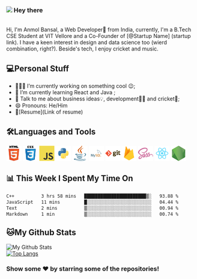 ### <img src="https://media.giphy.com/media/hvRJCLFzcasrR4ia7z/giphy.gif" width="25px"> Hey there 

<br>
Hi, I'm Anmol Bansal, a Web Developer🚀 from India, currently, I'm a B.Tech CSE Student at VIT Vellore and a Co-Founder of [@Startup Name] (startup link). I have a keen interest in design and data science too (wierd combination, right?). Beside's tech, I enjoy cricket and music.

## 💻Personal Stuff

- 👨🏽‍💻 I’m currently working on something cool :wink:;
- 🌱 I’m currently learning React and Java ; 
- 💬 Talk to me about business ideas💡, development👨‍💻 and cricket🏏;
- 😄 Pronouns: He/Him
- 📝[Resume](Link of resume)

 ## 🛠️Languages and Tools
 
 
  <code><img height="40" src="https://raw.githubusercontent.com/github/explore/80688e429a7d4ef2fca1e82350fe8e3517d3494d/topics/html/html.png"></code>
  <code><img height="40" src="https://raw.githubusercontent.com/github/explore/80688e429a7d4ef2fca1e82350fe8e3517d3494d/topics/css/css.png"></code>
  <code><img height="40" src="https://raw.githubusercontent.com/github/explore/80688e429a7d4ef2fca1e82350fe8e3517d3494d/topics/javascript/javascript.png"></code>
  <code><img height="40" src="https://raw.githubusercontent.com/github/explore/80688e429a7d4ef2fca1e82350fe8e3517d3494d/topics/python/python.png"></code>
  <code><img height="40" src="https://raw.githubusercontent.com/github/explore/80688e429a7d4ef2fca1e82350fe8e3517d3494d/topics/java/java.png"></code>
  <code><img height="40" src="https://raw.githubusercontent.com/github/explore/80688e429a7d4ef2fca1e82350fe8e3517d3494d/topics/mysql/mysql.png"></code>
  <code><img height="40" src="https://raw.githubusercontent.com/github/explore/80688e429a7d4ef2fca1e82350fe8e3517d3494d/topics/git/git.png"></code>
  <code><img height="40" src="https://raw.githubusercontent.com/github/explore/80688e429a7d4ef2fca1e82350fe8e3517d3494d/topics/firebase/firebase.png"></code>
  <code><img height="40" src="https://raw.githubusercontent.com/github/explore/80688e429a7d4ef2fca1e82350fe8e3517d3494d/topics/sass/sass.png"></code>
  <code><img height="40" src="https://raw.githubusercontent.com/github/explore/80688e429a7d4ef2fca1e82350fe8e3517d3494d/topics/react/react.png"></code>
  <code><img height="40" src="https://raw.githubusercontent.com/github/explore/80688e429a7d4ef2fca1e82350fe8e3517d3494d/topics/nodejs/nodejs.png"></code>

## 📊 This Week I Spent My Time On
<!--START_SECTION:waka-->
```text
C++          3 hrs 58 mins   ███████████████████████▒░   93.88 % 
JavaScript   11 mins         █░░░░░░░░░░░░░░░░░░░░░░░░   04.44 % 
Text         2 mins          ▒░░░░░░░░░░░░░░░░░░░░░░░░   00.94 % 
Markdown     1 min           ▒░░░░░░░░░░░░░░░░░░░░░░░░   00.74 % 
```
<!--END_SECTION:waka-->

## 🐱My Github Stats
![My Github Stats](https://github-readme-stats.vercel.app/api?username=anmolbansal7&show_icons=true&title_color=ffc857&icon_color=8ac926&text_color=daf7dc&bg_color=151515&hide=["stars"])
<br>
[![Top Langs](https://github-readme-stats.vercel.app/api/top-langs/?username=anmolbansal7&layout=compact&text_color=daf7dc&bg_color=151515)](https://github.com/anuraghazra/github-readme-stats)

### Show some ❤️ by starring some of the repositories!
